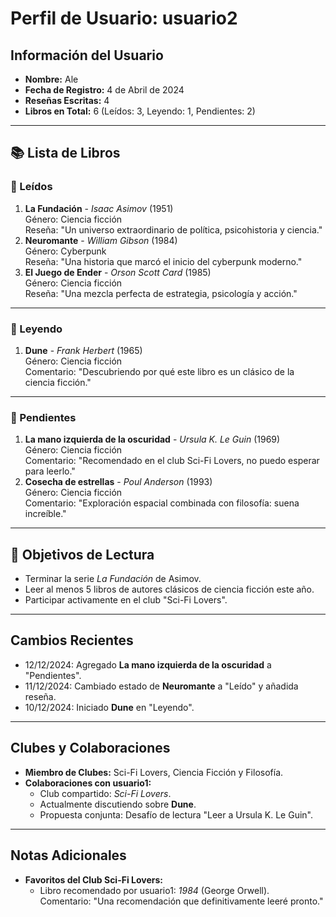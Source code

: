 # Perfil de Usuario: usuario2

## Información del Usuario
- **Nombre:** Ale 
- **Fecha de Registro:** 4 de Abril de 2024
- **Reseñas Escritas:** 4
- **Libros en Total:** 6 (Leídos: 3, Leyendo: 1, Pendientes: 2)

---

## 📚 Lista de Libros

### 📗 Leídos
1. **La Fundación** - *Isaac Asimov* (1951)  
   Género: Ciencia ficción  
   Reseña: "Un universo extraordinario de política, psicohistoria y ciencia."
2. **Neuromante** - *William Gibson* (1984)  
   Género: Cyberpunk  
   Reseña: "Una historia que marcó el inicio del cyberpunk moderno."
3. **El Juego de Ender** - *Orson Scott Card* (1985)  
   Género: Ciencia ficción  
   Reseña: "Una mezcla perfecta de estrategia, psicología y acción."

---

### 📘 Leyendo
1. **Dune** - *Frank Herbert* (1965)  
   Género: Ciencia ficción  
   Comentario: "Descubriendo por qué este libro es un clásico de la ciencia ficción."

---

### 📕 Pendientes
1. **La mano izquierda de la oscuridad** - *Ursula K. Le Guin* (1969)  
   Género: Ciencia ficción  
   Comentario: "Recomendado en el club Sci-Fi Lovers, no puedo esperar para leerlo."
2. **Cosecha de estrellas** - *Poul Anderson* (1993)  
   Género: Ciencia ficción  
   Comentario: "Exploración espacial combinada con filosofía: suena increíble."

---

## 🎯 Objetivos de Lectura
- Terminar la serie *La Fundación* de Asimov.
- Leer al menos 5 libros de autores clásicos de ciencia ficción este año.
- Participar activamente en el club "Sci-Fi Lovers".

---

## Cambios Recientes
- 12/12/2024: Agregado **La mano izquierda de la oscuridad** a "Pendientes".
- 11/12/2024: Cambiado estado de **Neuromante** a "Leído" y añadida reseña.
- 10/12/2024: Iniciado **Dune** en "Leyendo".

---

## Clubes y Colaboraciones
- **Miembro de Clubes:** Sci-Fi Lovers, Ciencia Ficción y Filosofía.
- **Colaboraciones con usuario1:**
  - Club compartido: *Sci-Fi Lovers*.
  - Actualmente discutiendo sobre **Dune**.
  - Propuesta conjunta: Desafío de lectura "Leer a Ursula K. Le Guin".

---

## Notas Adicionales
- **Favoritos del Club Sci-Fi Lovers:**
  - Libro recomendado por usuario1: *1984* (George Orwell).  
    Comentario: "Una recomendación que definitivamente leeré pronto."
